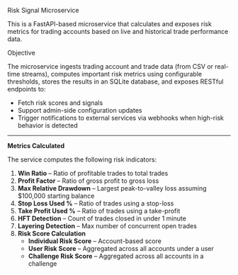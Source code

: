 Risk Signal Microservice

This is a FastAPI-based microservice that calculates and exposes risk metrics for trading accounts based on live and historical trade performance data.

Objective

The microservice ingests trading account and trade data (from CSV or real-time streams), computes important risk metrics using configurable thresholds, stores the results in an SQLite database, and exposes RESTful endpoints to:

- Fetch risk scores and signals
- Support admin-side configuration updates
- Trigger notifications to external services via webhooks when high-risk behavior is detected

---

**Metrics Calculated**

The service computes the following risk indicators:

1. **Win Ratio** – Ratio of profitable trades to total trades  
2. **Profit Factor** – Ratio of gross profit to gross loss  
3. **Max Relative Drawdown** – Largest peak-to-valley loss assuming $100,000 starting balance  
4. **Stop Loss Used %** – Ratio of trades using a stop-loss  
5. **Take Profit Used %** – Ratio of trades using a take-profit  
6. **HFT Detection** – Count of trades closed in under 1 minute  
7. **Layering Detection** – Max number of concurrent open trades  
8. **Risk Score Calculation**
   - **Individual Risk Score** – Account-based score
   - **User Risk Score** – Aggregated across all accounts under a user
   - **Challenge Risk Score** – Aggregated across all accounts in a challenge

